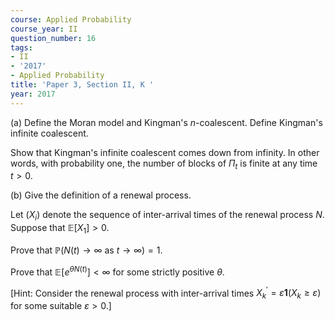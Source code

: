 ```yaml
---
course: Applied Probability
course_year: II
question_number: 16
tags:
- II
- '2017'
- Applied Probability
title: 'Paper 3, Section II, K '
year: 2017
---
```




(a) Define the Moran model and Kingman's $n$-coalescent. Define Kingman's infinite coalescent.

Show that Kingman's infinite coalescent comes down from infinity. In other words, with probability one, the number of blocks of $\Pi_{t}$ is finite at any time $t>0$.

(b) Give the definition of a renewal process.

Let $\left(X_{i}\right)$ denote the sequence of inter-arrival times of the renewal process $N$. Suppose that $\mathbb{E}\left[X_{1}\right]>0$.

Prove that $\mathbb{P}(N(t) \rightarrow \infty$ as $t \rightarrow \infty)=1$.

Prove that $\mathbb{E}\left[e^{\theta N(t)}\right]<\infty$ for some strictly positive $\theta$.

[Hint: Consider the renewal process with inter-arrival times $X_{k}^{\prime}=\varepsilon \mathbf{1}\left(X_{k} \geqslant \varepsilon\right)$ for some suitable $\varepsilon>0$.]
